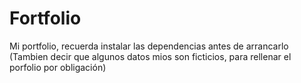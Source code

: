 # Fortfolio

Mi portfolio, recuerda instalar las dependencias antes de arrancarlo (Tambien decir que algunos datos mios son ficticios, para rellenar el porfolio por obligación)
